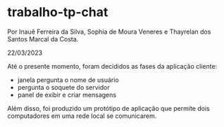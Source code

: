 # trabalho-tp-chat

Por Inauê Ferreira da Silva,
Sophia de Moura Veneres e
Thayrelan dos Santos Marcal 
da Costa.

22/03/2023

Até o presente momento,
foram decididos as fases da aplicação
cliente:

- janela pergunta o nome de usuário
- pergunta o soquete do servidor
- panel de exibir e criar mensagens

Além disso, foi produzido um
protótipo de aplicação que permite
dois computadores em uma rede local
se comunicarem.
